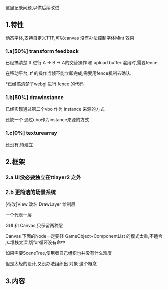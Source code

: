 这里记录问题,以供后续改进
## 1.特性

动态字体,支持自定义TTF,可以canvas 没有办法控制字体Mint 效果
  
### 1.a[50%] transform feedback  
    
已经搞清楚 tf 进行 A -> B -> A的交替操作 和 upload buffer 混用时,需要fence.

在移动平台, tf 的操作当帧不能立即完成,需要用fence机制去确认.

*已经搞清楚了webgl 进行 fence 的代码

### 1.b[50%] drawinstance

已经实现通过第二个vbo 作为 instance 来源的方式

还缺一个 通过ubo作为instance来源的方式

### 1.c[0%] texturearray

还没有,待建立

## 2.框架

### 2.a UI没必要独立在ttlayer2 之外

### 2.b 更简洁的场景系统
    
[待改]View 改名 DrawLayer 绘制层

一个代表一层

GUI 和 Canvas,只保留两种层


Canvas 下面的Node一定要轻
GameObject+ComponentList 的模式太重,不适合js.堆栈太深,切for循环没有命中

如果需要SceneTree,使用者自己组织也并没有什么难度

但是太轻的设计,又没办法组织出 对象 这个概念



## 3.内容